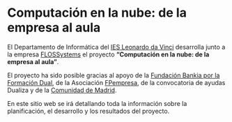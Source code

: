 # Computación en la nube: de la empresa al aula

El Departamento de Informática del [IES Leonardo da Vinci](https://www.ifpleonardo.com/) desarrolla junto a la empresa [FLOSSystems](https://flossystems.com/) el proyecto **“Computación en la nube: de la empresa al aula”**.

El proyecto ha sido posible gracias al apoyo de la [Fundación Bankia por la Formación Dual](https://www.caixabankdualiza.es/), de la Asociación [FPempresa](https://fpempresa.net/), de la convocatoria de ayudas Dualiza y de la [Comunidad de Madrid](https://www.comunidad.madrid/).

En este sitio web se irá detallando toda la información sobre la planificación, el desarrollo y los resultados del proyecto.

